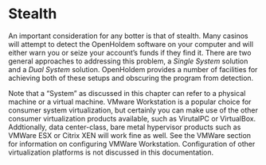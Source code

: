# Stealth

An important consideration for any botter is that of stealth. Many
casinos will attempt to detect the OpenHoldem software on your computer
and will either warn you or seize your account’s funds if they find it.
There are two general approaches to addressing this problem, a *Single
System* solution and a *Dual System* solution. OpenHoldem provides a
number of facilities for achieving both of these setups and obscuring
the program from detection.

Note that a “System” as discussed in this chapter can refer to a
physical machine or a virtual machine. VMware Workstation is a popular
choice for consumer system virtualization, but certainly you can make
use of the other consumer virtualization products available, such as
VirutalPC or VirtualBox. Addtionally, data center-class, bare metal
hypervisor products such as VMWare ESX or Citrix XEN will work fine as
well. See the VMWare section for information on configuring VMWare
Workstation. Configuration of other virtualization platforms is not
discussed in this documentation.
